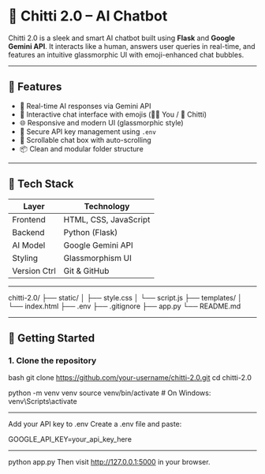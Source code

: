  # 🤖 Chitti 2.0 – AI Chatbot

Chitti 2.0 is a sleek and smart AI chatbot built using **Flask** and **Google Gemini API**. It interacts like a human, answers user queries in real-time, and features an intuitive glassmorphic UI with emoji-enhanced chat bubbles.

---

## 🚀 Features

- 💬 Real-time AI responses via Gemini API
- 🤖 Interactive chat interface with emojis (🧑‍💻 You / 🤖 Chitti)
- 🌐 Responsive and modern UI (glassmorphic style)
- 🔐 Secure API key management using `.env`
- 📜 Scrollable chat box with auto-scrolling
- 📦 Clean and modular folder structure

---
## 🧠 Tech Stack

| Layer        | Technology            |
|--------------|------------------------|
| Frontend     | HTML, CSS, JavaScript  |
| Backend      | Python (Flask)         |
| AI Model     | Google Gemini API      |
| Styling      | Glassmorphism UI       |
| Version Ctrl | Git & GitHub           |

---
chitti-2.0/
├── static/
│ ├── style.css
│ └── script.js
├── templates/
│ └── index.html
├── .env
├── .gitignore
├── app.py
└── README.md

---
## 🔧 Getting Started

### 1. Clone the repository
bash
git clone https://github.com/your-username/chitti-2.0.git
cd chitti-2.0

python -m venv venv
source venv/bin/activate   # On Windows: venv\Scripts\activate

---

Add your API key to .env
Create a .env file and paste:

GOOGLE_API_KEY=your_api_key_here

---
python app.py
Then visit http://127.0.0.1:5000 in your browser.


